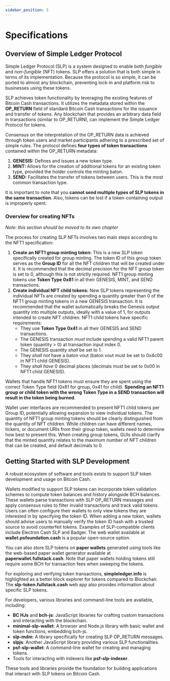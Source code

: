 ```yaml
---
sidebar_position: 5
---
```


# Specifications

## Overview of Simple Ledger Protocol

Simple Ledger Protocol (SLP) is a system designed to enable both *fungible* and *non-fungible* (NFT) tokens. SLP offers a solution that is both simple in terms of its implementation. Because the protocol is so simple, it can be ported to almost any blockchain, preventing lock-in and platform risk to businesses using these tokens.

SLP achieves token functionality by leveraging the existing features of Bitcoin Cash transactions. It utilizes the metadata stored within the **OP_RETURN** field of standard Bitcoin Cash transactions for the issuance and transfer of tokens. Any blockchain that provides an arbitrary data field in transactions (similar to OP_RETURN), can implement the Simple Ledger Protocol for tokens.

Consensus on the interpretation of the OP_RETURN data is achieved through token users and market participants adhering to a prescribed set of simple rules. The protocol defines **four types of token transactions** contained within the OP_RETURN metadata:
1.  **GENESIS:** Defines and issues a new token type.
2.  **MINT:** Allows for the creation of additional tokens for an existing token type, provided the holder controls the minting baton.
3.  **SEND:** Facilitates the transfer of tokens between users. This is the most common transaction type.

It is important to note that you **cannot send multiple types of SLP tokens in the same transaction**. Also, tokens can be lost if a token-containing output is improperly spent.

### Overview for creating NFTs

*Note: this section should be moved to its own chapter*

The process for creating SLP NFTs involves two main steps according to the NFT1 specification:
1.  **Create an NFT1 group minting token:** This is a new SLP token specifically created for group minting. The token ID of this group token serves as the **Group ID** for all the NFT children that will be created under it. It is recommended that the decimal precision for the NFT group token is set to 0, although this is not strictly required. NFT1 group minting tokens use **Token Type 0x81** in all their GENESIS, MINT, and SEND transactions.
2.  **Create individual NFT child tokens:** New SLP tokens representing the individual NFTs are created by spending a quantity greater than 0 of the NFT1 group minting tokens in a new GENESIS transaction. It is recommended that the wallet automatically breaks the Genesis output quantity into multiple outputs, ideally with a value of 1, for outputs intended to create NFT children. NFT1 child tokens have specific requirements:
    *   They use **Token Type 0x41** in all their GENESIS and SEND transactions.
    *   The GENESIS transaction *must* include spending a valid NFT1 parent token (quantity > 0) at transaction input index 0.
    *   The GENESIS quantity *shall* be set to 1.
    *   They *shall not* have a baton vout (baton vout must be set to 0x4c00 in NFT1 child GENESIS).
    *   They *shall have* 0 decimal places (decimals must be set to 0x00 in NFT1 child GENESIS).

Wallets that handle NFT1 tokens must ensure they are spent using the correct Token Type field (0x81 for group, 0x41 for child). **Spending an NFT1 group or child token with the wrong Token Type in a SEND transaction will result in the token being burned**.

Wallet user interfaces are recommended to present NFT1 child tokens per Group ID, potentially allowing expansion to view individual tokens. The quantity of NFT1 group minting tokens should be clearly distinguished from the quantity of NFT children. While children can have different names, tickers, or document URIs from their group token, wallets need to determine how best to present this. When creating group tokens, GUIs should clarify that the minted quantity relates to the maximum number of NFT children that can be created, and default decimals to 0.




## Getting Started with SLP Development

A robust ecosystem of software and tools exists to support SLP token development and usage on Bitcoin Cash.

Wallets modified to support SLP tokens can incorporate token validation schemes to compute token balances and history alongside BCH balances. These wallets parse transactions with SLP OP_RETURN messages and apply consensus rules to filter invalid transactions and track valid tokens. Users can often configure their wallets to only view tokens they are interested in by specifying the token ID. When adding a new token, wallets should advise users to manually verify the token ID hash with a trusted source to avoid counterfeit tokens. Examples of SLP-compatible clients include Electron Cash SLP and Badger. The web wallet available at **wallet.psfoundation.cash** is a popular open-source option.

You can also store SLP tokens on **paper wallets** generated using tools like the web-based paper wallet generator available at **paperwallet.fullstack.cash**. Note that paper wallets holding tokens still require some BCH for transaction fees when sweeping the tokens.

For exploring and verifying token transactions, **simpleledger.info** is highlighted as a better block explorer for tokens compared to Blockchair. The **slp-token.fullstack.cash** web app also provides information about specific SLP tokens.

For developers, various libraries and command-line tools are available, including:
*   **BC HJs** and **bch-js**: JavaScript libraries for crafting custom transactions and interacting with the blockchain.
*   **minimal-slp-wallet**: A browser and Node.js library with basic wallet and token functions, embedding bch-js.
*   **slp-mdm**: A library specifically for creating SLP OP_RETURN messages.
*   **slpjs**: Another JavaScript library providing various SLP functionalities.
*   **psf-slp-wallet**: A command-line wallet for creating and managing tokens.
*   Tools for interacting with indexers like **psf-slp-indexer**.

These tools and libraries provide the foundation for building applications that interact with SLP tokens on Bitcoin Cash.
